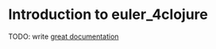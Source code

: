 # Introduction to euler_4clojure

TODO: write [great documentation](http://jacobian.org/writing/what-to-write/)
